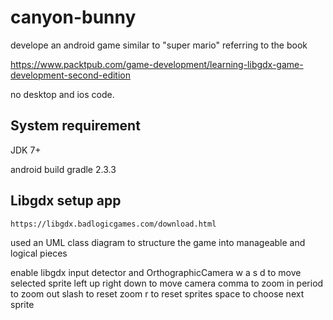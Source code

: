 # canyon-bunny

develope an android game similar to "super mario" referring to the book 

https://www.packtpub.com/game-development/learning-libgdx-game-development-second-edition

no desktop and ios code.

## System requirement
 JDK 7+
 
 android build gradle 2.3.3

## Libgdx setup app
    https://libgdx.badlogicgames.com/download.html
    
used an UML class diagram to structure the game into manageable and logical pieces

enable libgdx input detector and OrthographicCamera
 w a s d to move selected sprite
 left up right down to move camera
 comma to zoom in
 period to zoom out
 slash to reset zoom
 r to reset sprites
 space to choose next sprite
